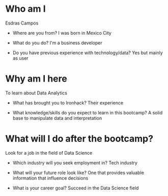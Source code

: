 # Who am I
Esdras Campos

* Where are you from?
I was born in Mexico City

* What do you do?
I'm a business developer

* Do you have previous experience with technology/data?
Yes but mainly as user

# Why am I here
To learn about Data Analytics

* What has brought you to Ironhack?
Their experience

* What knowledge/skills do you expect to learn in this bootcamp?
A solid base to manipulate data and interpretation

# What will I do after the bootcamp?
Look for a job in the field of Data Science

* Which industry will you seek employment in?
Tech industry

* What will your future role look like?
One that provides valuable information that influence decisions

* What is your career goal?
Succeed in the Data Science field
